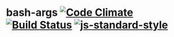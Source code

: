 # bash-args [![Code Climate](https://codeclimate.com/github/ileri/bash-args/badges/gpa.svg)](https://codeclimate.com/github/ileri/bash-args) [![Build Status](https://travis-ci.org/ileri/bash-args.svg)](https://travis-ci.org/ileri/bash-args) [![js-standard-style](https://img.shields.io/badge/code%20style-standard-brightgreen.svg?style=flat)](https://github.com/feross/standard)
